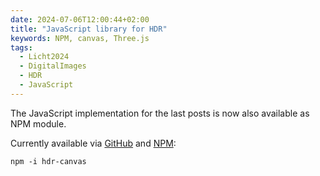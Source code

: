 ```yaml
---
date: 2024-07-06T12:00:44+02:00
title: "JavaScript library for HDR"
keywords: NPM, canvas, Three.js
tags:
  - Licht2024
  - DigitalImages
  - HDR
  - JavaScript
---
```


The JavaScript implementation for the last posts is now also available as NPM module.
<!--more-->

Currently available via [GitHub](https://github.com/cmahnke/hdr-canvas/) and [NPM](https://www.npmjs.com/package/hdr-canvas):

```
npm -i hdr-canvas
```
